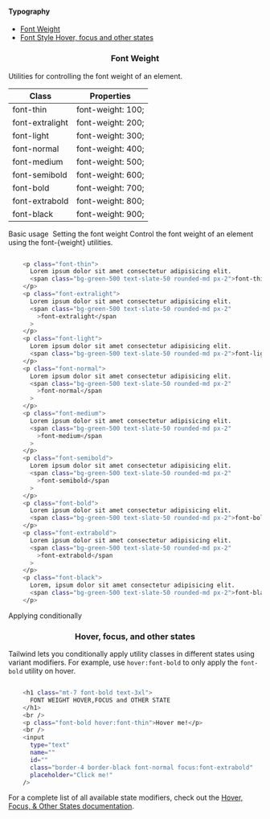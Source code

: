 #### Typography

- [Font Weight](#font-weight)
- [Font Style Hover, focus and other states](#font-weight-hover-focus-states)

<h3 style="text-align:center" id="font-weight">Font Weight</h3>
Utilities for controlling the font weight of an element.

| Class           | Properties        |
| --------------- | ----------------- |
| font-thin       | font-weight: 100; |
| font-extralight | font-weight: 200; |
| font-light      | font-weight: 300; |
| font-normal     | font-weight: 400; |
| font-medium     | font-weight: 500; |
| font-semibold   | font-weight: 600; |
| font-bold       | font-weight: 700; |
| font-extrabold  | font-weight: 800; |
| font-black      | font-weight: 900; |

Basic usage
​
Setting the font weight
Control the font weight of an element using the font-{weight} utilities.

```bash

    <p class="font-thin">
      Lorem ipsum dolor sit amet consectetur adipisicing elit.
      <span class="bg-green-500 text-slate-50 rounded-md px-2">font-thin</span>
    </p>
    <p class="font-extralight">
      Lorem ipsum dolor sit amet consectetur adipisicing elit.
      <span class="bg-green-500 text-slate-50 rounded-md px-2"
        >font-extralight</span
      >
    </p>
    <p class="font-light">
      Lorem ipsum dolor sit amet consectetur adipisicing elit.
      <span class="bg-green-500 text-slate-50 rounded-md px-2">font-light</span>
    </p>
    <p class="font-normal">
      Lorem ipsum dolor sit amet consectetur adipisicing elit.
      <span class="bg-green-500 text-slate-50 rounded-md px-2"
        >font-normal</span
      >
    </p>
    <p class="font-medium">
      Lorem ipsum dolor sit amet consectetur adipisicing elit.
      <span class="bg-green-500 text-slate-50 rounded-md px-2"
        >font-medium</span
      >
    </p>
    <p class="font-semibold">
      Lorem ipsum dolor sit amet consectetur adipisicing elit.
      <span class="bg-green-500 text-slate-50 rounded-md px-2"
        >font-semibold</span
      >
    </p>
    <p class="font-bold">
      Lorem ipsum dolor sit amet consectetur adipisicing elit.
      <span class="bg-green-500 text-slate-50 rounded-md px-2">font-bold</span>
    </p>
    <p class="font-extrabold">
      Lorem ipsum dolor sit amet consectetur adipisicing elit.
      <span class="bg-green-500 text-slate-50 rounded-md px-2"
        >font-extrabold</span
      >
    </p>
    <p class="font-black">
      Lorem, ipsum dolor sit amet consectetur adipisicing elit.
      <span class="bg-green-500 text-slate-50 rounded-md px-2">font-black</span>
    </p>
```

Applying conditionally
​

<h3 style="text-align:center" id="font-weight-hover-focus-states"> Hover, focus, and other states </h3>

Tailwind lets you conditionally apply utility classes in different states using variant modifiers. For example, use `hover:font-bold` to only apply the `font-bold` utility on hover.

```bash

    <h1 class="mt-7 font-bold text-3xl">
      FONT WEIGHT HOVER,FOCUS and OTHER STATE
    </h1>
    <br />
    <p class="font-bold hover:font-thin">Hover me!</p>
    <br />
    <input
      type="text"
      name=""
      id=""
      class="border-4 border-black font-normal focus:font-extrabold"
      placeholder="Click me!"
    />

```

For a complete list of all available state modifiers, check out the [Hover, Focus, & Other States documentation](https://tailwindcss.com/docs/hover-focus-and-other-states).
